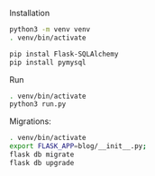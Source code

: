 

Installation
```bash
python3 -m venv venv
. venv/bin/activate

pip instal Flask-SQLAlchemy
pip install pymysql
```

Run
```bash
. venv/bin/activate
python3 run.py
```

Migrations:
```bash
. venv/bin/activate
export FLASK_APP=blog/__init__.py;
flask db migrate
flask db upgrade
```
